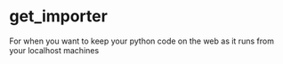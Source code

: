 # get_importer
For when you want to keep your python code on the web as it runs from your localhost machines

